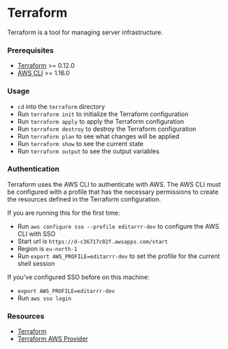 # Terraform

Terraform is a tool for managing server infrastructure.

### Prerequisites

- [Terraform](https://www.terraform.io/downloads.html) >= 0.12.0
- [AWS CLI](https://docs.aws.amazon.com/cli/latest/userguide/cli-chap-install.html) >= 1.16.0

### Usage

- `cd` into the `terraform` directory
- Run `terraform init` to initialize the Terraform configuration
- Run `terraform apply` to apply the Terraform configuration
- Run `terraform destroy` to destroy the Terraform configuration
- Run `terraform plan` to see what changes will be applied
- Run `terraform show` to see the current state
- Run `terraform output` to see the output variables

### Authentication

Terraform uses the AWS CLI to authenticate with AWS. The AWS CLI must be configured with a profile that has the necessary permissions to create the resources defined in the Terraform configuration.

If you are running this for the first time:
- Run `aws configure sso --profile editarrr-dev` to configure the AWS CLI with SSO
- Start url is `https://d-c36717c02f.awsapps.com/start`
- Region is `eu-north-1`
- Run `export AWS_PROFILE=editarrr-dev` to set the profile for the current shell session

If you've configured SSO before on this machine:
- `export AWS_PROFILE=editarrr-dev`
- Run `aws sso login`

### Resources

- [Terraform](https://www.terraform.io/)
- [Terraform AWS Provider](https://www.terraform.io/docs/providers/aws/index.html)
